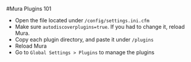 #Mura Plugins 101

* Open the file located under `/config/settings.ini.cfm`
* Make sure `autodiscoverplugins=true`. If you had to change it, reload Mura.
* Copy each plugin directory, and paste it under `/plugins`
* Reload Mura
* Go to `Global Settings > Plugins` to manage the plugins